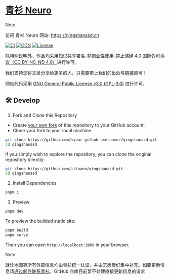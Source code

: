# [青衫 Neuro](https://qingshanasd.cn)

> [!NOTE]
> 访问 青衫 Neuro 网站: <https://qingshanasd.cn>

[![CI][ci-img]][ci-url]
[![CDN][cdn-img]][cdn-url]
[![License][license-img]][license-url]

[ci-img]: https://img.shields.io/github/actions/workflow/status/ittuann/qingshanasd/CI.yml?branch=main&label=Build%20Status&logo=refinedgithub
[ci-url]: https://github.com/ittuann/qingshanasd
[cdn-img]: https://img.shields.io/badge/GitHub_Pages-CDN-blue?logo=github
[cdn-url]: https://qingshanasd.cn
[license-img]: https://img.shields.io/github/license/ittuann/qingshanasd
[license-url]: https://github.com/ittuann/qingshanasd/blob/main/LICENSE

除特别说明外，作品均采用[知识共享署名-非商业性使用-禁止演绎 4.0 国际许可协议（CC BY-NC-ND 4.0）](https://github.com/ittuann/qingshanasd/blob/main/LICENSE-CC-BY-NC-ND)进行许可。

我们支持您将文章分享给更多的人，只需要带上我们的出处与链接即可！

网站代码采用 [GNU General Public License v3.0 (GPL-3.0)](https://github.com/ittuann/qingshanasd/blob/main/LICENSE) 进行许可。

## 🛠️ Develop

1. Fork and Clone this Repository

- Create [your own fork](https://docs.github.com/get-started/quickstart/fork-a-repo) of this repository to your GitHub account.
- Clone your fork to your local machine

```bash
git clone https://github.com/<your-github-username>/qingshanasd.git
cd qingshanasd
```

If you simply wish to explore the repository, you can clone the original repository directly:

```bash
git clone https://github.com/ittuann/qingshanasd.git
cd qingshanasd
```

2. Install Dependencies

```bash
pnpm i
```

3. Preview

```bash
pnpm dev
```

To preview the builded static site:

```bash
pnpm build
pnpm serve
```

Then you can open `http://localhost:3000` in your browser.

> [!NOTE]
> 就诊地图等所有外部信息均由青衫统一认证，并由志愿者们集中补充。如要更新信息请[通过邮件联系青衫](https://mp.weixin.qq.com/s/YuUY9ZKhMgJSxmLIzOW4sQ)。GitHub 仓库目前暂不处理直接更新信息的请求
